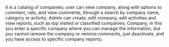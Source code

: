 it is a catalog of companies;
user can view company, along with options to comment, rate, and view comments, through a search by company name, category or activity;
Admin can create, edit company, edit activities and view reports, such as top visited or classified companies;
Company, in this you enter a specific company where you can manage the information, but you cannot remove the company or remove comments, just deactivate, and you have access to specific company reports;
